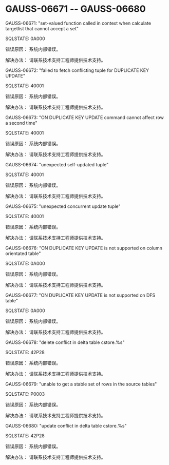 # GAUSS-06671 -- GAUSS-06680

GAUSS-06671: "set-valued function called in context when calculate targetlist that cannot accept a set"

SQLSTATE: 0A000

错误原因： 系统内部错误。

解决办法： 请联系技术支持工程师提供技术支持。

GAUSS-06672: "failed to fetch conflicting tuple for DUPLICATE KEY UPDATE"

SQLSTATE: 40001

错误原因： 系统内部错误。

解决办法： 请联系技术支持工程师提供技术支持。

GAUSS-06673: "ON DUPLICATE KEY UPDATE command cannot affect row a second time"

SQLSTATE: 40001

错误原因： 系统内部错误。

解决办法： 请联系技术支持工程师提供技术支持。

GAUSS-06674: "unexpected self-updated tuple"

SQLSTATE: 40001

错误原因： 系统内部错误。

解决办法： 请联系技术支持工程师提供技术支持。

GAUSS-06675: "unexpected concurrent update tuple"

SQLSTATE: 40001

错误原因： 系统内部错误。

解决办法： 请联系技术支持工程师提供技术支持。

GAUSS-06676: "ON DUPLICATE KEY UPDATE is not supported on column orientated table"

SQLSTATE: 0A000

错误原因： 系统内部错误。

解决办法： 请联系技术支持工程师提供技术支持。

GAUSS-06677: "ON DUPLICATE KEY UPDATE is not supported on DFS table"

SQLSTATE: 0A000

错误原因： 系统内部错误。

解决办法： 请联系技术支持工程师提供技术支持。

GAUSS-06678: "delete conflict in delta table cstore.%s"

SQLSTATE: 42P28

错误原因： 系统内部错误。

解决办法： 请联系技术支持工程师提供技术支持。

GAUSS-06679: "unable to get a stable set of rows in the source tables"

SQLSTATE: P0003

错误原因： 系统内部错误。

解决办法： 请联系技术支持工程师提供技术支持。

GAUSS-06680: "update conflict in delta table cstore.%s"

SQLSTATE: 42P28

错误原因： 系统内部错误。

解决办法： 请联系技术支持工程师提供技术支持。

